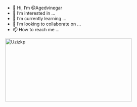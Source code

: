 - 👋 Hi, I’m @Agedvinegar
- 👀 I’m interested in ...
- 🌱 I’m currently learning ...
- 💞️ I’m looking to collaborate on ...
- 📫 How to reach me ...

<!---
Agedvinegar/Agedvinegar is a ✨ special ✨ repository because its `README.md` (this file) appears on your GitHub profile.
You can click the Preview link to take a look at your changes.
--->
<img  src="https://github-readme-stats.vercel.app/api?username=Agedvinegar&show_icons=true&theme=radical" width="400"  height="200" alt="Uzizkp" />
